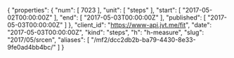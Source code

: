 {
  "properties": {
    "num": [
      7023
    ],
    "unit": [
      "steps"
    ],
    "start": [
      "2017-05-02T00:00:00Z"
    ],
    "end": [
      "2017-05-03T00:00:00Z"
    ],
    "published": [
      "2017-05-03T00:00:00Z"
    ]
  },
  "client_id": "https://www-api.jvt.me/fit",
  "date": "2017-05-03T00:00:00Z",
  "kind": "steps",
  "h": "h-measure",
  "slug": "2017/05/srcen",
  "aliases": [
    "/mf2/dcc2db2b-ba79-4430-8e33-9fe0ad4bb4bc/"
  ]
}
